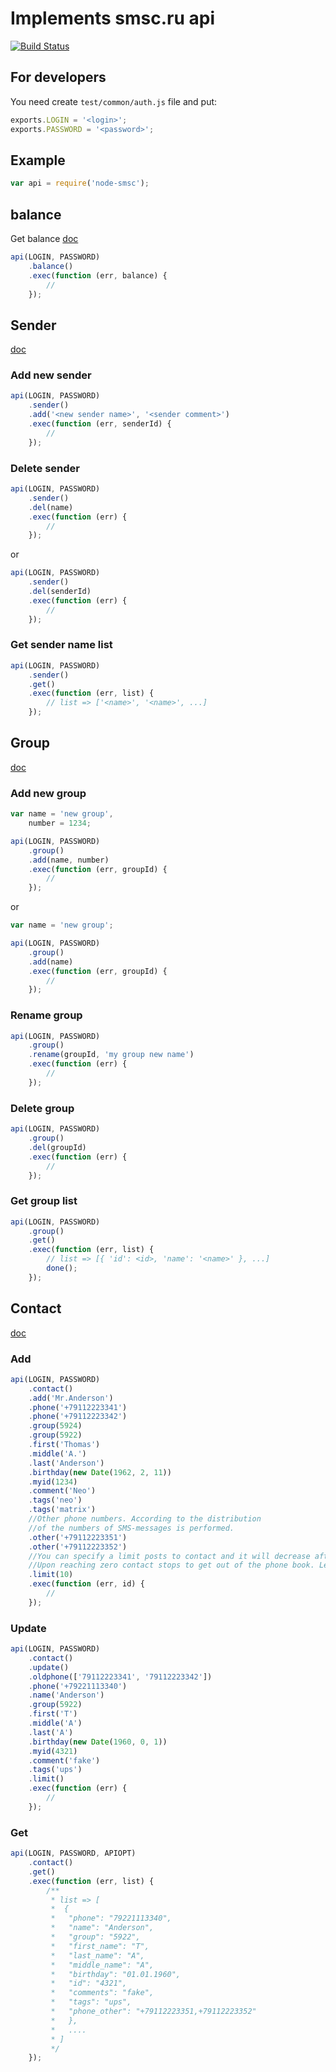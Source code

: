 # Implements smsc.ru api
[![Build Status](https://travis-ci.org/zxcabs/node-smsc.png?branch=master)](https://travis-ci.org/zxcabs/node-smsc)

## For developers

You need create `test/common/auth.js` file and put:
```javascript
exports.LOGIN = '<login>';
exports.PASSWORD = '<password>';
```
## Example
```javascript
var api = require('node-smsc');
```

## balance
Get balance [doc](http://smsc.ru/api/http/#bal)
```javascript
api(LOGIN, PASSWORD)
	.balance()
	.exec(function (err, balance) {
		//
	});
```

## Sender
[doc](http://smsc.ru/api/http/#senders)

### Add new sender
````javascript
api(LOGIN, PASSWORD)
	.sender()
	.add('<new sender name>', '<sender comment>')
	.exec(function (err, senderId) {
		//
	});
````

### Delete sender
````javascript
api(LOGIN, PASSWORD)
	.sender()
	.del(name)
	.exec(function (err) {
		//
	});
````
or
````javascript
api(LOGIN, PASSWORD)
	.sender()
	.del(senderId)
	.exec(function (err) {
		//
	});
````

### Get sender name list
````javascript
api(LOGIN, PASSWORD)
	.sender()
	.get()
	.exec(function (err, list) {
		// list => ['<name>', '<name>', ...]
	});
````

## Group
[doc](http://smsc.ru/api/http/#group)

### Add new group
````javascript
var name = 'new group',
	number = 1234;

api(LOGIN, PASSWORD)
	.group()
	.add(name, number)
	.exec(function (err, groupId) {
		//
	});
````
or
````javascript
var name = 'new group';

api(LOGIN, PASSWORD)
	.group()
	.add(name)
	.exec(function (err, groupId) {
		//
	});
````

### Rename group
````javascript
api(LOGIN, PASSWORD)
	.group()
	.rename(groupId, 'my group new name')
	.exec(function (err) {
		//
	});
````

### Delete group
````javascript
api(LOGIN, PASSWORD)
	.group()
	.del(groupId)
	.exec(function (err) {
		//
	});
````

### Get group list
````javascript
api(LOGIN, PASSWORD)
	.group()
	.get()
	.exec(function (err, list) {
		// list => [{ 'id': <id>, 'name': '<name>' }, ...]
		done();
	});
````

## Contact
[doc](http://smsc.ru/api/http/#contact)

### Add
````javascript
api(LOGIN, PASSWORD)
	.contact()
	.add('Mr.Anderson')
	.phone('+79112223341')
	.phone('+79112223342')
	.group(5924)
	.group(5922)
	.first('Thomas')
	.middle('A.')
	.last('Anderson')
	.birthday(new Date(1962, 2, 11))
	.myid(1234)
	.comment('Neo')
	.tags('neo')
	.tags('matrix')
	//Other phone numbers. According to the distribution
	//of the numbers of SMS-messages is performed.
	.other('+79112223351')
	.other('+79112223352')
	//You can specify a limit posts to contact and it will decrease after each send a message to that contact.
    //Upon reaching zero contact stops to get out of the phone book. Leave field blank if you do not need limits.
	.limit(10)
	.exec(function (err, id) {
		//
	});
````

### Update
````javascript
api(LOGIN, PASSWORD)
	.contact()
	.update()
	.oldphone(['79112223341', '79112223342'])
	.phone('+79221113340')
	.name('Anderson')
	.group(5922)
	.first('T')
	.middle('A')
	.last('A')
	.birthday(new Date(1960, 0, 1))
	.myid(4321)
	.comment('fake')
	.tags('ups')
	.limit()
	.exec(function (err) {
		//
	});
````

### Get
````javascript
api(LOGIN, PASSWORD, APIOPT)
	.contact()
	.get()
	.exec(function (err, list) {
		/**
		 * list => [
		 *	{
         *   "phone": "79221113340",
         *   "name": "Anderson",
         *   "group": "5922",
         *   "first_name": "T",
         *   "last_name": "A",
         *   "middle_name": "A",
         *   "birthday": "01.01.1960",
         *   "id": "4321",
         *   "comments": "fake",
         *   "tags": "ups",
         *   "phone_other": "+79112223351,+79112223352"
         *   },
         *   ....
         * ]
         */
	});
````